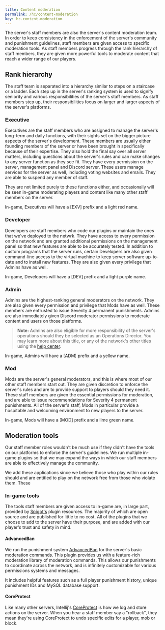 ```yaml
---
title: Content moderation
permalink: /hc/content-moderation
key: hc-content-moderation
---
```


The server's staff members are also the server's content moderation team. In order to keep consistency in the enforcement of the server's community and punishment guidelines, staff members are given access to specific moderation tools. As staff members progress through the rank hierarchy of staff members, they are given more powerful tools to moderate content that reach a wider range of our players.

## Rank hierarchy
The staff team is separated into a hierarchy similar to steps on a staircase or a ladder. Each step up in the server's ranking system is used to signify seniority and various responsibilities of the server's staff members. As staff members step up, their responsibilities focus on larger and larger aspects of the server's platforms.

### Executive
Executives are the staff members who are assigned to manage the server's long-term and daily functions, with their sights set on the bigger picture aspects of the server's development. These members are usually either founding members of the server or have been brought in specifically because of their expertise. They also hold the final say over all server matters, including questions about the server's rules and can make changes to any server function as they see fit. They have every permission on the server, management panel and Discord server. These users manage services for the server as well, including voting websites and emails. They are able to suspend any member of staff.

They are not limited purely to these functions either, and occasionally will be seen in-game moderating players and content like many other staff members on the server.

In-game, Executives will have a <span class="tag-bracket">[</span><span class="exec-primary">EXV</span><span class="tag-bracket">]</span> prefix and a <span class="exec-secondary">light red</span> name.

### Developer
Developers are staff members who code our plugins or maintain the ones that we've deployed to the netwrk. They have access to every permission on the network and are granted additional permissions on the management panel so that new features are able to be accurately tested. In addition to custom programs that the server runs, certain Developers are also given command-line access to the virtual machine to keep server software up-to-date and to install new features. They are also given every privilege that Admins have as well.

In-game, Developers will have a <span class="tag-bracket">[</span><span class="dev-primary">DEV</span><span class="tag-bracket">]</span> prefix and a <span class="dev-secondary">light purple</span> name.

### Admin
Admins are the highest-ranking general moderators on the network. They are also given every permission and privilege that Mods have as well. These members are entrusted to issue <span class="severity-4">Severity 4</span> permanent punishments. Admins are also immediately given Discord moderator permissions to moderate content and users on those platforms.

> **Note:**
> Admins are also eligible for more responsibility of the server's operations should they be selected as an Operations Director. You may learn more about this title, or any of the network's other titles using the [help center](../hc/titles-and-honors#operations-director).

In-game, Admins will have a <span class="tag-bracket">[</span><span class="admin-primary">ADM</span><span class="tag-bracket">]</span> prefix and a <span class="admin-secondary">yellow</span> name.

### Mod
Mods are the server's general moderators, and this is where most of our other staff members start out. They are given discretion to enforce the server's rules and are to provide support to players should they need it. These staff members are given the essential permissions for moderation, and are able to issue recommendations for <span class="severity-4">Severity 4</span> permanent punishments. All of the server's staff, Mods in particular provide a hospitable and welcoming environment to new players to the server.

In-game, Mods will have a <span class="tag-bracket">[</span><span class="mod-primary">MOD</span><span class="tag-bracket">]</span> prefix and a <span class="mod-secondary">lime green</span> name.

## Moderation tools
Our staff member roles wouldn't be much use if they didn't have the tools on our platforms to enforce the server's guidelines. We run multiple in-game plugins so that we may expand the ways in which our staff members are able to effectively manage the community.

 We add these applications since we believe those who play within our rules should and are entitled to play on the network free from those who violate them. These

### In-game tools
The tools staff members are given access to in-game are, in large part, provided by [Spigot's](https://www.spigotmc.org/) plugin resources. The majority of which are open source and are published for little to no cost. All of the plugins that we choose to add to the server have their purpose, and are added with our player's trust and safety in mind.

#### AdvancedBan
We run the punishment system [AdvancedBan](https://github.com/DevLeoko/AdvancedBan) for the server's basic moderation commands. This plugin provides us with a feature-rich moderation library of moderation commands. This allows our punishments to coordinate across the network, and is infinitely customizable for various permissions systems and messages.

It includes helpful features such as a full player punishment history, unique punishment IDs and MySQL database support.

#### CoreProtect
Like many other servers, Intellij's [CoreProtect](https://coreprotect.net) is how we log and store actions on the server. When you hear a staff member say a "rollback", they mean they're using CoreProtect to undo specific edits for a player, mob or block.

<!-- ## Shorthand and terms
There are a few "regionalisms" that our players and staff memebers -->
